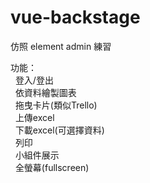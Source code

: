 # vue-backstage
仿照 element admin 練習 <br>

功能：<br>
     &nbsp;&nbsp;登入/登出<br>
     &nbsp;&nbsp;依資料繪製圖表<br>
     &nbsp;&nbsp;拖曳卡片(類似Trello)<br>
     &nbsp;&nbsp;上傳excel<br>
     &nbsp;&nbsp;下載excel(可選擇資料)<br>
     &nbsp;&nbsp;列印<br>
     &nbsp;&nbsp;小組件展示<br>
     &nbsp;&nbsp;全螢幕(fullscreen)<br>
